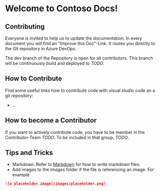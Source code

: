 # Welcome to Contoso Docs!
## Contributing
Everyone is invited to help us to update the documentation. In every document you will find an "Improve this Doc"-Link. It routes you directly to the Git repository in Azure DevOps. 

The dev branch of the Repository is open for all contributors. This branch will be continuously build and deployed to *TODO*.

## How to Contribute
Find some useful links how to contribute code with visual studio code an a git repository:

* ...

## How to become a Contributor
If you want to actively contribute code, you have to be member in the Contributor-Team *TODO*. To be included in that group, *TODO*.

## Tips and Tricks

* Markdown. Refer to [Markdown](http://daringfireball.net/projects/markdown/) for how to write markdown files.
* Add images to the *images* folder if the file is referencing an image. For example

```md
![a placeholder image](images/placeholder.png)
```
